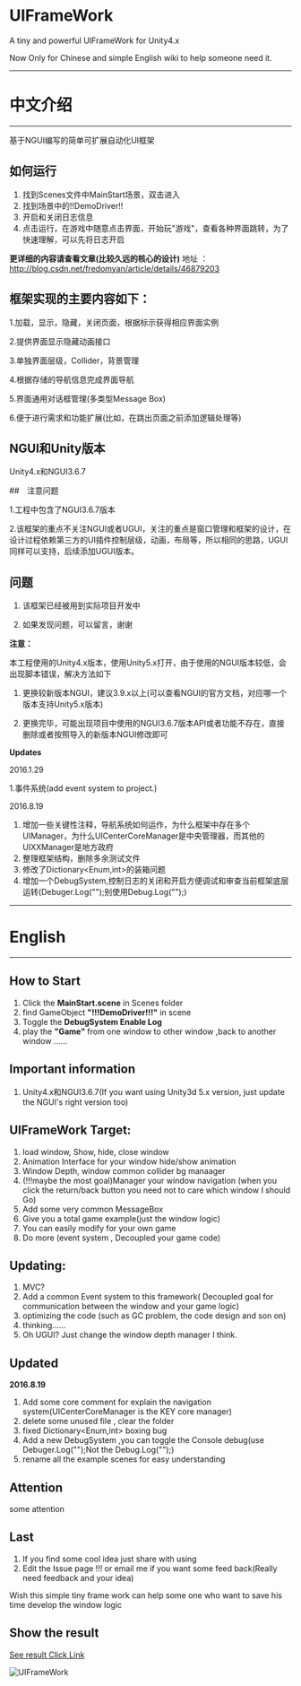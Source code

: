 # UIFrameWork
A tiny and powerful UIFrameWork for Unity4.x

Now Only for Chinese and simple English wiki to help someone need it.

*****
# 中文介绍
*****
基于NGUI编写的简单可扩展自动化UI框架

## 如何运行

1. 找到Scenes文件中MainStart场景，双击进入
2. 找到场景中的!!DemoDriver!!
3. 开启和关闭日志信息
4. 点击运行，在游戏中随意点击界面，开始玩"游戏"，查看各种界面跳转，为了快速理解，可以先将日志开启

**更详细的内容请查看文章(比较久远的核心的设计)**
地址 ： http://blog.csdn.net/fredomyan/article/details/46879203


## 框架实现的主要内容如下：

1.加载，显示，隐藏，关闭页面，根据标示获得相应界面实例 

2.提供界面显示隐藏动画接口 

3.单独界面层级，Collider，背景管理 

4.根据存储的导航信息完成界面导航 

5.界面通用对话框管理(多类型Message Box) 

6.便于进行需求和功能扩展(比如，在跳出页面之前添加逻辑处理等) 


## NGUI和Unity版本

Unity4.x和NGUI3.6.7

##　注意问题

1.工程中包含了NGUI3.6.7版本

2.该框架的重点不关注NGUI或者UGUI，关注的重点是窗口管理和框架的设计，在设计过程依赖第三方的UI插件控制层级，动画，布局等，所以相同的思路，UGUI同样可以支持，后续添加UGUI版本。

## 问题

1. 该框架已经被用到实际项目开发中

2. 如果发现问题，可以留言，谢谢


**注意：**

本工程使用的Unity4.x版本，使用Unity5.x打开，由于使用的NGUI版本较低，会出现脚本错误，解决方法如下

1. 更换较新版本NGUI，建议3.9.x以上(可以查看NGUI的官方文档，对应哪一个版本支持Unity5.x版本)

2. 更换完毕，可能出现项目中使用的NGUI3.6.7版本API或者功能不存在，直接删除或者按照导入的新版本NGUI修改即可


**Updates**

2016.1.29 

1.事件系统(add event system to project.)

2016.8.19
1. 增加一些关键性注释，导航系统如何运作，为什么框架中存在多个UIManager，为什么UICenterCoreManager是中央管理器，而其他的UIXXManager是地方政府
2. 整理框架结构，删除多余测试文件
3. 修改了Dictionary<Enum,int>的装箱问题
4. 增加一个DebugSystem,控制日志的关闭和开启方便调试和审查当前框架底层运转(Debuger.Log("");别使用Debug.Log("");)

****
# English
***

## How to Start

1. Click the **MainStart.scene** in Scenes folder
2. find GameObject **"!!!DemoDriver!!!"** in scene
3. Toggle the **DebugSystem Enable Log**
4. play the **"Game"** from one window to other window ,back to another window ......

## Important information
1. Unity4.x和NGUI3.6.7(If you want using Unity3d 5.x version, just update the NGUI's right version too)

## UIFrameWork Target:
1. load window, Show, hide, close window
2. Animation Interface for your window hide/show animation
3. Window Depth, window common collider bg manaager
4. (!!!maybe the most goal)Manager your window navigation (when you click the return/back button you need not to care which window I should Go)
5. Add some very common MessageBox
6. Give you a total game example(just the window logic)
7. You can easily modify for your own game
8. Do more (event system , Decoupled your game code)


## Updating:
1. MVC? 
2. Add a common Event system to this framework( Decoupled goal for communication between the window and your game logic)
3. optimizing the code (such as GC problem, the code design and son on)
4. thinking......
5. Oh UGUI? Just change the window depth manager I think.

## Updated
**2016.8.19**
1. Add some core comment for explain the navigation system(UICenterCoreManager is the KEY core manager)
2. delete some unused file , clear the folder
3. fixed Dictionary<Enum,int> boxing bug
4. Add a new DebugSystem ,you can toggle the Console debug(use Debuger.Log("");Not the Debug.Log("");)
5. rename all the example scenes for easy understanding

## Attention

some attention


## Last
1. If you find some cool idea just share with using
2. Edit the Issue page !!! or email me if you want some feed back(Really need feedback and your idea)

Wish this simple tiny frame work can help some one who want to save his time develop the window logic



## Show the result 

[See result Click Link](http://7xp9wk.com1.z0.glb.clouddn.com/UIFramework.gif)


![UIFrameWork](http://7xp9wk.com1.z0.glb.clouddn.com/UIFramework.gif)


